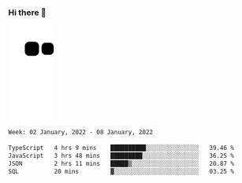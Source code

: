 ### Hi there 👋
![Alt text](https://raw.githubusercontent.com/romain22222/romain22222/output/github-contribution-grid-snake.svg)

<!--START_SECTION:waka-->
```text
Week: 02 January, 2022 - 08 January, 2022

TypeScript   4 hrs 9 mins    ██████████░░░░░░░░░░░░░░░   39.46 % 
JavaScript   3 hrs 48 mins   █████████░░░░░░░░░░░░░░░░   36.25 % 
JSON         2 hrs 11 mins   █████▒░░░░░░░░░░░░░░░░░░░   20.87 % 
SQL          20 mins         ▓░░░░░░░░░░░░░░░░░░░░░░░░   03.25 % 
```
<!--END_SECTION:waka-->
<!--
**romain22222/romain22222** is a ✨ _special_ ✨ repository because its `README.md` (this file) appears on your GitHub profile.

Here are some ideas to get you started:

- 🔭 I’m currently working on ...
- 🌱 I’m currently learning ...
- 👯 I’m looking to collaborate on ...
- 🤔 I’m looking for help with ...
- 💬 Ask me about ...
- 📫 How to reach me: ...
- 😄 Pronouns: ...
- ⚡ Fun fact: ...
-->
